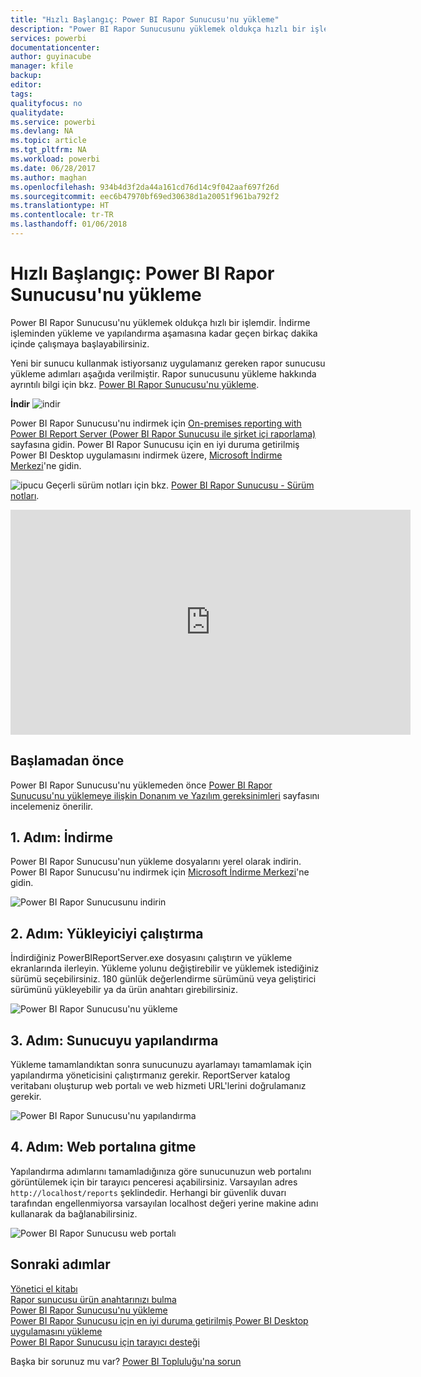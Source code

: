 ```yaml
---
title: "Hızlı Başlangıç: Power BI Rapor Sunucusu'nu yükleme"
description: "Power BI Rapor Sunucusunu yüklemek oldukça hızlı bir işlemdir. İndirme işleminden yükleme ve yapılandırma aşamasına kadar geçen birkaç dakika içinde çalışmaya başlayabilirsiniz."
services: powerbi
documentationcenter: 
author: guyinacube
manager: kfile
backup: 
editor: 
tags: 
qualityfocus: no
qualitydate: 
ms.service: powerbi
ms.devlang: NA
ms.topic: article
ms.tgt_pltfrm: NA
ms.workload: powerbi
ms.date: 06/28/2017
ms.author: maghan
ms.openlocfilehash: 934b4d3f2da44a161cd76d14c9f042aaf697f26d
ms.sourcegitcommit: eec6b47970bf69ed30638d1a20051f961ba792f2
ms.translationtype: HT
ms.contentlocale: tr-TR
ms.lasthandoff: 01/06/2018
---
```

# <a name="quickstart-install-power-bi-report-server"></a>Hızlı Başlangıç: Power BI Rapor Sunucusu'nu yükleme
Power BI Rapor Sunucusu'nu yüklemek oldukça hızlı bir işlemdir. İndirme işleminden yükleme ve yapılandırma aşamasına kadar geçen birkaç dakika içinde çalışmaya başlayabilirsiniz.

Yeni bir sunucu kullanmak istiyorsanız uygulamanız gereken rapor sunucusu yükleme adımları aşağıda verilmiştir. Rapor sunucusunu yükleme hakkında ayrıntılı bilgi için bkz. [Power BI Rapor Sunucusu'nu yükleme](install-report-server.md).

 **İndir** ![indir](media/quickstart-install-report-server/download.png "indir")

Power BI Rapor Sunucusu'nu indirmek için [On-premises reporting with Power BI Report Server (Power BI Rapor Sunucusu ile şirket içi raporlama)](https://powerbi.microsoft.com/report-server/) sayfasına gidin. Power BI Rapor Sunucusu için en iyi duruma getirilmiş Power BI Desktop uygulamasını indirmek üzere, [Microsoft İndirme Merkezi](https://go.microsoft.com/fwlink/?linkid=837581)'ne gidin.

![ipucu](media/quickstart-install-report-server/fyi-tip.png "ipucu") Geçerli sürüm notları için bkz. [Power BI Rapor Sunucusu - Sürüm notları](release-notes.md).

<iframe width="640" height="360" src="https://www.youtube.com/embed/zacaEb9A4F0?showinfo=0" frameborder="0" allowfullscreen></iframe>

## <a name="before-you-begin"></a>Başlamadan önce
Power BI Rapor Sunucusu'nu yüklemeden önce [Power BI Rapor Sunucusu'nu yüklemeye ilişkin Donanım ve Yazılım gereksinimleri](system-requirements.md) sayfasını incelemeniz önerilir.

## <a name="step-1-download"></a>1. Adım: İndirme
Power BI Rapor Sunucusu'nun yükleme dosyalarını yerel olarak indirin. Power BI Rapor Sunucusu'nu indirmek için [Microsoft İndirme Merkezi](https://go.microsoft.com/fwlink/?linkid=839351)'ne gidin.

![Power BI Rapor Sunucusunu indirin](media/quickstart-install-report-server/download-pbireportserver.png)

## <a name="step-2-run-installer"></a>2. Adım: Yükleyiciyi çalıştırma
İndirdiğiniz PowerBIReportServer.exe dosyasını çalıştırın ve yükleme ekranlarında ilerleyin. Yükleme yolunu değiştirebilir ve yüklemek istediğiniz sürümü seçebilirsiniz. 180 günlük değerlendirme sürümünü veya geliştirici sürümünü yükleyebilir ya da ürün anahtarı girebilirsiniz.

![Power BI Rapor Sunucusu'nu yükleme](media/quickstart-install-report-server/pbireportserver-install.png)

## <a name="step-3-configure-the-server"></a>3. Adım: Sunucuyu yapılandırma
Yükleme tamamlandıktan sonra sunucunuzu ayarlamayı tamamlamak için yapılandırma yöneticisini çalıştırmanız gerekir. ReportServer katalog veritabanı oluşturup web portalı ve web hizmeti URL'lerini doğrulamanız gerekir.

![Power BI Rapor Sunucusu'nu yapılandırma](media/quickstart-install-report-server/pbireportserver-configure.png)

## <a name="step-4-browse-to-web-portal"></a>4. Adım: Web portalına gitme
Yapılandırma adımlarını tamamladığınıza göre sunucunuzun web portalını görüntülemek için bir tarayıcı penceresi açabilirsiniz. Varsayılan adres `http://localhost/reports` şeklindedir. Herhangi bir güvenlik duvarı tarafından engellenmiyorsa varsayılan localhost değeri yerine makine adını kullanarak da bağlanabilirsiniz.

![Power BI Rapor Sunucusu web portalı](media/quickstart-install-report-server/web-portal.png)

## <a name="next-steps"></a>Sonraki adımlar
[Yönetici el kitabı](admin-handbook-overview.md)  
[Rapor sunucusu ürün anahtarınızı bulma](find-product-key.md)  
[Power BI Rapor Sunucusu'nu yükleme](install-report-server.md)  
[Power BI Rapor Sunucusu için en iyi duruma getirilmiş Power BI Desktop uygulamasını yükleme](install-powerbi-desktop.md)  
[Power BI Rapor Sunucusu için tarayıcı desteği](browser-support.md)

Başka bir sorunuz mu var? [Power BI Topluluğu'na sorun](https://community.powerbi.com/)

